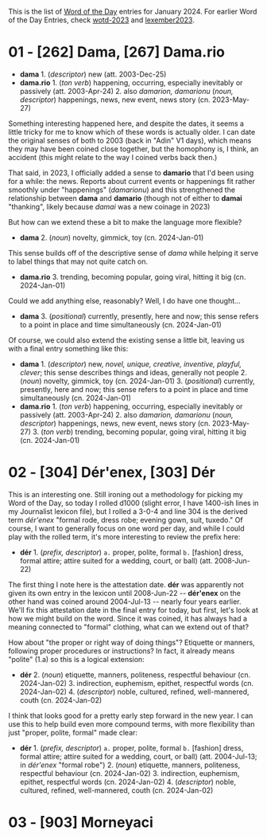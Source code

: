 This is the list of [Word of the Day](_root) entries for January 2024. For earlier Word of the Day Entries, check [wotd-2023](wotd-2023.md) and [lexember2023](translations/projects/lexember2023.md).

# 01 - \[262] Dama, \[267] Dama.rio

- **dama** 1. (_descriptor_) new (att. 2003-Dec-25)
- **dama.rio** 1. (_ton verb_) happening, occurring, especially inevitably or passively (att. 2003-Apr-24) 2. also _damarion, damarionu_ (_noun, descriptor_) happenings, news, new event, news story (cn. 2023-May-27)

Something interesting happened here, and despite the dates, it seems a little tricky for me to know which of these words is actually older. I can date the original senses of both to 2003 (back in "Adin" V1 days), which means they may have been coined close together, but the homophony is, I think, an accident (this might relate to the way I coined verbs back then.)

That said, in 2023, I officially added a sense to **damario** that I'd been using for a while: the news. Reports about current events or happenings fit rather smoothly under "happenings" (*damarionu*) and this strengthened the relationship between **dama** and **damario** (though not of either to **damai** "thanking", likely because *damai* was a new coinage in 2023)

But how can we extend these a bit to make the language more flexible?

- **dama** 2. (_noun_) novelty, gimmick, toy (cn. 2024-Jan-01)

This sense builds off of the descriptive sense of *dama* while helping it serve to label things that may not quite catch on.

- **dama.rio** 3. trending, becoming popular, going viral, hitting it big (cn. 2024-Jan-01)

Could we add anything else, reasonably? Well, I do have one thought...

- **dama** 3. (_positional_) currently, presently, here and now; this sense refers to a point in place and time simultaneously (cn. 2024-Jan-01)

Of course, we could also extend the existing sense a little bit, leaving us with a final entry something like this:

- **dama** 1. (_descriptor_) new, _novel, unique, creative, inventive, playful, clever_; this sense describes things and ideas, generally not people 2. (_noun_) novelty, gimmick, toy (cn. 2024-Jan-01) 3. (_positional_) currently, presently, here and now; this sense refers to a point in place and time simultaneously (cn. 2024-Jan-01)
- **dama.rio** 1. (_ton verb_) happening, occurring, especially inevitably or passively (att. 2003-Apr-24) 2. also _damarion, damarionu_ (_noun, descriptor_) happenings, news, new event, news story (cn. 2023-May-27) 3. (_ton verb_) trending, becoming popular, going viral, hitting it big (cn. 2024-Jan-01)

# 02 - \[304] Dér'enex, \[303] Dér

This is an interesting one. Still ironing out a methodology for picking my Word of the Day, so today I rolled d1000 (slight error, I have 1400-ish lines in my Journalist lexicon file), but I rolled a 3-0-4 and line 304 is the derived term *dér'enex* "formal rode, dress robe; evening gown, suit, tuxedo." Of course, I want to generally focus on one word per day, and while I could play with the rolled term, it's more interesting to review the prefix here:

- **dér** 1. (_prefix, descriptor_) `a.` proper, polite, formal `b.` \[fashion\] dress, formal attire; attire suited for a wedding, court, or ball) (att. 2008-Jun-22)

The first thing I note here is the attestation date. **dér** was apparently not given its own entry in the lexicon until 2008-Jun-22 -- **dér'enex** on the other hand was coined around 2004-Jul-13 -- nearly four years earlier. We'll fix this attestation date in the final entry for today, but first, let's look at how we might build on the word. Since it was coined, it has always had a meaning connected to "formal" clothing, what can we extend out of that?

How about "the proper or right way of doing things"? Etiquette or manners, following proper procedures or instructions? In fact, it already means "polite" (1.a) so this is a logical extension:

- **dér** 2. (_noun_) etiquette, manners, politeness, respectful behaviour (cn. 2024-Jan-02) 3. indirection, euphemism, epithet, respectful words (cn. 2024-Jan-02) 4. (_descriptor_) noble, cultured, refined, well-mannered, couth (cn. 2024-Jan-02)

I think that looks good for a pretty early step forward in the new year. I can use this to help build even more compound terms, with more flexibility than just "proper, polite, formal" made clear:

- **dér** 1. (_prefix, descriptor_) `a.` proper, polite, formal `b.` \[fashion\] dress, formal attire; attire suited for a wedding, court, or ball) (att. 2004-Jul-13; in *dér'enex* "formal robe") 2. (_noun_) etiquette, manners, politeness, respectful behaviour (cn. 2024-Jan-02) 3. indirection, euphemism, epithet, respectful words (cn. 2024-Jan-02) 4. (_descriptor_) noble, cultured, refined, well-mannered, couth (cn. 2024-Jan-02)

# 03 - \[903] Morneyaci
